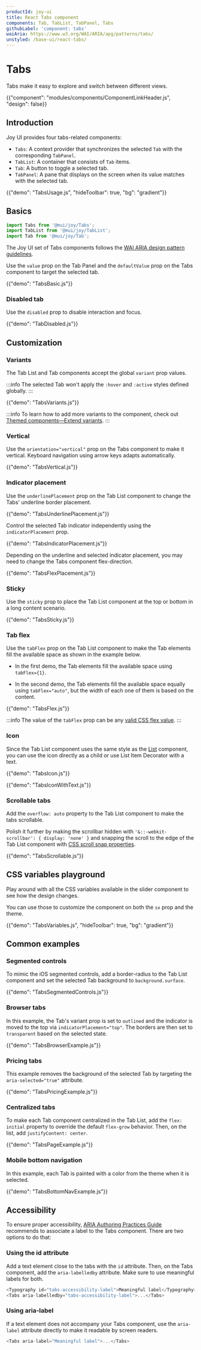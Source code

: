 ```yaml
---
productId: joy-ui
title: React Tabs component
components: Tab, TabList, TabPanel, Tabs
githubLabel: 'component: tabs'
waiAria: https://www.w3.org/WAI/ARIA/apg/patterns/tabs/
unstyled: /base-ui/react-tabs/
---
```


# Tabs

<p class="description">Tabs make it easy to explore and switch between different views.</p>

{{"component": "modules/components/ComponentLinkHeader.js", "design": false}}

## Introduction

Joy UI provides four tabs-related components:

- `Tabs`: A context provider that synchronizes the selected `Tab` with the corresponding `TabPanel`.
- `TabList`: A container that consists of `Tab` items.
- `Tab`: A button to toggle a selected tab.
- `TabPanel`: A pane that displays on the screen when its value matches with the selected tab.

{{"demo": "TabsUsage.js", "hideToolbar": true, "bg": "gradient"}}

## Basics

```jsx
import Tabs from '@mui/joy/Tabs';
import TabList from '@mui/joy/TabList';
import Tab from '@mui/joy/Tab';
```

The Joy UI set of Tabs components follows the [WAI ARIA design pattern guidelines](https://www.w3.org/WAI/ARIA/apg/patterns/tabs/).

Use the `value` prop on the Tab Panel and the `defaultValue` prop on the Tabs component to target the selected tab.

{{"demo": "TabsBasic.js"}}

### Disabled tab

Use the `disabled` prop to disable interaction and focus.

{{"demo": "TabDisabled.js"}}

## Customization

### Variants

The Tab List and Tab components accept the global `variant` prop values.

:::info
The selected Tab won't apply the `:hover` and `:active` styles defined globally.
:::

{{"demo": "TabsVariants.js"}}

:::info
To learn how to add more variants to the component, check out [Themed components—Extend variants](/joy-ui/customization/themed-components/#extend-variants).
:::

### Vertical

Use the `orientation="vertical"` prop on the Tabs component to make it vertical.
Keyboard navigation using arrow keys adapts automatically.

{{"demo": "TabsVertical.js"}}

### Indicator placement

Use the `underlinePlacement` prop on the Tab List component to change the Tabs' underline border placement.

{{"demo": "TabsUnderlinePlacement.js"}}

Control the selected Tab indicator independently using the `indicatorPlacement` prop.

{{"demo": "TabsIndicatorPlacement.js"}}

Depending on the underline and selected indicator placement, you may need to change the Tabs component flex-direction.

{{"demo": "TabsFlexPlacement.js"}}

### Sticky

Use the `sticky` prop to place the Tab List component at the top or bottom in a long content scenario.

{{"demo": "TabsSticky.js"}}

### Tab flex

Use the `tabFlex` prop on the Tab List component to make the Tab elements fill the available space as shown in the example below.

- In the first demo, the Tab elements fill the available space using `tabFlex={1}`.

- In the second demo, the Tab elements fill the available space equally using `tabFlex="auto"`, but the width of each one of them is based on the content.

{{"demo": "TabsFlex.js"}}

:::info
The value of the `tabFlex` prop can be any [valid CSS flex value](https://developer.mozilla.org/en-US/docs/Web/CSS/flex).
:::

### Icon

Since the Tab List component uses the same style as the [List](/joy-ui/react-list/) component, you can use the icon directly as a child or use List Item Decorator with a text.

{{"demo": "TabsIcon.js"}}

{{"demo": "TabsIconWithText.js"}}

### Scrollable tabs

Add the `overflow: auto` property to the Tab List component to make the tabs scrollable.

Polish it further by making the scrollbar hidden with `'&::-webkit-scrollbar': { display: 'none' }` and snapping the scroll to the edge of the Tab List component with [CSS scroll snap properties](https://developer.mozilla.org/en-US/docs/Web/CSS/CSS_scroll_snap).

{{"demo": "TabsScrollable.js"}}

## CSS variables playground

Play around with all the CSS variables available in the slider component to see how the design changes.

You can use those to customize the component on both the `sx` prop and the theme.

{{"demo": "TabsVariables.js", "hideToolbar": true, "bg": "gradient"}}

## Common examples

### Segmented controls

To mimic the iOS segmented controls, add a border-radius to the Tab List component and set the selected Tab background to `background.surface`.

{{"demo": "TabsSegmentedControls.js"}}

### Browser tabs

In this example, the Tab's variant prop is set to `outlined` and the indicator is moved to the top via `indicatorPlacement="top"`.
The borders are then set to `transparent` based on the selected state.

{{"demo": "TabsBrowserExample.js"}}

### Pricing tabs

This example removes the background of the selected Tab by targeting the `aria-selected="true"` attribute.

{{"demo": "TabsPricingExample.js"}}

### Centralized tabs

To make each Tab component centralized in the Tab List, add the `flex: initial` property to override the default `flex-grow` behavior.
Then, on the list, add `justifyContent: center`.

{{"demo": "TabsPageExample.js"}}

### Mobile bottom navigation

In this example, each Tab is painted with a color from the theme when it is selected.

{{"demo": "TabsBottomNavExample.js"}}

## Accessibility

To ensure proper accessibility, [ARIA Authoring Practices Guide](https://www.w3.org/WAI/ARIA/apg/patterns/tabs/#wai-aria-roles-states-and-properties-22) recommends to associate a label to the Tabs component.
There are two options to do that:

### Using the id attribute

Add a text element close to the tabs with the `id` attribute.
Then, on the Tabs component, add the `aria-labelledby` attribute.
Make sure to use meaningful labels for both.

```js
<Typography id="tabs-accessibility-label">Meaningful label</Typography>
<Tabs aria-labelledby="tabs-accessibility-label">...</Tabs>
```

### Using aria-label

If a text element does not accompany your Tabs component, use the `aria-label` attribute directly to make it readable by screen readers.

```js
<Tabs aria-label="Meaningful label">...</Tabs>
```
